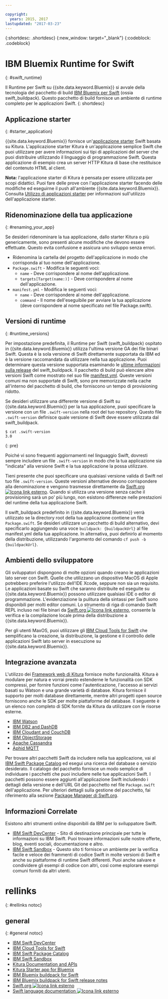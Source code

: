 ```yaml
---

copyright:
  years: 2015, 2017
lastupdated: "2017-03-23"
---
```


{:shortdesc: .shortdesc}
{:new_window: target="_blank"}
{:codeblock: .codeblock}

# IBM Bluemix Runtime for Swift
{: #swift_runtime}

Il Runtime per Swift su {{site.data.keyword.Bluemix}} si avvale della tecnologia del pacchetto di build [IBM Bluemix per Swift](https://github.com/IBM-Swift/swift-buildpack) (ossia swift_buildpack).
Questo pacchetto di build fornisce un ambiente di runtime completo per le applicazioni Swift.
{: shortdesc}

## Applicazione starter
{: #starter_application}

{{site.data.keyword.Bluemix}} fornisce un'[applicazione starter](https://github.com/IBM-Bluemix/Kitura-Starter) Swift basata su Kitura. L'applicazione starter Kitura è un'applicazione semplice Swift che puoi utilizzare per avere informazioni sui tipi di applicazioni del server che puoi distribuire utilizzando il linguaggio di programmazione Swift. Questa applicazione di esempio crea un server HTTP Kitura di base che restituisce del contenuto HTML al client.

**Nota:** l'applicazione starter di Kitura è pensata per essere utilizzata per scopi didattici. Puoi fare delle prove con l'applicazione starter facendo delle modifiche ed eseguirne il push all'ambiente {{site.data.keyword.Bluemix}}. Consulta [Utilizzo di applicazioni starter](../../cfapps/starter_app_usage.html) per informazioni sull'utilizzo dell'applicazione starter.

## Ridenominazione della tua applicazione
{: #renaming_your_app}

Se desideri ridenominare la tua applicazione, dallo starter Kitura o più genericamente, sono presenti alcune modifiche che devono essere effettuate. Questo evita confusione e assicura uno sviluppo senza errori.

- Ridenomina la cartella del progetto dell'applicazione in modo che corrisponda al tuo nome dell'applicazione.
- `Package.swift` - Modifica le seguenti voci:
    - `name` - Deve corrispondere al nome dell'applicazione.
    - `targets[Target(name:)]` - Deve corrispondere al nome dell'applicazione.
- `manifest.yml` - Modifica le seguenti voci:
    - `name` - Deve corrispondere al nome dell'applicazione.
    - `command` - Il nome dell'eseguibile per avviare la tua applicazione (deve corrispondere al nome specificato nel file Package.swift).

## Versioni di runtime
{: #runtime_versions}

Per impostazione predefinita, il Runtime per Swift (swift_buildpack) ospitato in {{site.data.keyword.Bluemix}} utilizza l'ultima versione GA dei file binari Swift. Questa è la sola versione di Swift direttamente supportata da IBM ed è la versione raccomandata da utilizzare nella tua applicazione. Puoi determinare questa versione supportata esaminando le [ultime informazioni sulla release](https://github.com/IBM-Swift/swift-buildpack/releases) del swift_buildpack. Il pacchetto di build può elencare altre versioni Swift come mostrato nel suo file [manifest.yml](https://github.com/IBM-Swift/swift-buildpack/blob/master/manifest.yml). Queste versioni comuni ma non supportate di Swift, sono pre memorizzate nella cache all'interno del pacchetto di build, che forniscono un tempo di provisioning ridotto.

Se desideri utilizzare una differente versione di Swift su {{site.data.keyword.Bluemix}} per la tua applicazione, puoi specificare la versione con un file `.swift-version` nella root del tuo repository. Questo file `.swift-version` definisce quale versione di Swift deve essere utilizzata dal swift_buildpack.

```
$ cat .swift-version
3.0
```
{: pre}

Poiché vi sono frequenti aggiornamenti nel linguaggio Swift, dovresti sempre includere un file `.swift-version` in modo che la tua applicazione sia "indicata" alla versione Swift e la tua applicazione la possa utilizzare.

Tieni presente che puoi specificare una qualsiasi versione valida di Swift nel tuo file `.swift-version`. Queste versioni alternative devono corrispondere alla denominazione e vengono trasmesse direttamente da [Swift.org ![Icona link esterno](../../icons/launch-glyph.svg "Icona link esterno")](https://swift.org/download/). Quando si utilizza una versione senza cache il provisioning sarà un po' più lungo, non esistono differenze nelle prestazioni del runtime della tua applicazione Swift.

Il swift_buildpack predefinito in {{site.data.keyword.Bluemix}} verrà utilizzato se la directory root della tua applicazione contiene un file `Package.swift`.  Se desideri utilizzare un pacchetto di build alternativo, devi specificarlo aggiungendo una voce `buildpack: {buildpackUrl}` al file manifest.yml della tua applicazione. In alternativa, puoi definirlo al momento della distribuzione, utilizzando l'argomento del comando `cf push -b {buildpackUrl}`.


## Ambienti dello sviluppatore

Gli sviluppatori dispongono di molte opzioni quando creano le applicazioni lato server con Swift. Quelle che utilizzano un dispositivo MacOS di Apple potrebbero preferire l'utilizzo dell'IDE Xcode, seppure non sia un requisito.  Le applicazioni basate su Swift che saranno distribuite ed eseguite su {{site.data.keyword.Bluemix}} possono utilizzare qualsiasi IDE o editor di programmazione.  L'evidenziazione la pulitura della sintassi per Swift sono disponibili per molti editor comuni. Lo strumento di riga di comando Swift REPL incluso nei file binari da [Swift.org ![Icona link esterno](../../icons/launch-glyph.svg "Icona link esterno")](https://swift.org/), consente la verifica e la compilazione locale prima della distribuzione a {{site.data.keyword.Bluemix}}.

Per gli utenti MaxOS, puoi utilizzare gli [IBM Cloud Tools for Swift](http://cloudtools.bluemix.net/) che semplificano la creazione, la distribuzione, la gestione e il controllo delle applicazioni Swift lato server in esecuzione su {{site.data.keyword.Bluemix}}.  


## Integrazione avanzata

L'utilizzo dei [Framework web di Kitura](http://ibm-swift.github.io/Kitura/) fornisce molte funzionalità. Kitura è modulare per natura e vorrai presto estenderne le funzionalità con SDK compressi, per fornire funzioni come l'autenticazione, l'accesso ai servizi basati su Watson e una grande varietà di database.  Kitura fornisce il supporto per molti database direttamente, mentre altri progetti open source forniscono anche le SDK per molte piattaforme del database. Il seguente è un elenco non completo di SDK fornite da Kitura da utilizzare con le risorse esterne.

- [IBM Watson](https://swiftpkgs.ng.bluemix.net/package/IBM-Swift/swift-watson-sdk)
- [IBM DB2 and DashDB](https://swiftpkgs.ng.bluemix.net/package/IBM-DTeam/swift-for-db2)
- [IBM Cloudant and CouchDB](https://swiftpkgs.ng.bluemix.net/package/cloudant/swift-cloudant)
- [IBM ObjectStorage](https://swiftpkgs.ng.bluemix.net/package/ibm-bluemix-mobile-services/bluemix-objectstorage-serversdk-swift)
- [Apache Cassandra](https://swiftpkgs.ng.bluemix.net/package/IBM-Swift/Kassandra)
- [Aphid MQTT](https://swiftpkgs.ng.bluemix.net/package/IBM-Swift/Aphid)

Per trovare altri pacchetti Swift da includere nella tua applicazione, vai al [IBM Swift Package Catalog](https://swiftpkgs.ng.bluemix.net/) ed esegui una ricerca del database o servizio desiderato. Il catalogo del pacchetto fornisce un modo semplice di individuare i pacchetti che puoi includere nelle tue applicazioni Swift. I pacchetti possono essere aggiunti all'applicazione Swift includendo i dettagli della versione e dell'URL Git del pacchetto nel file `Package.swift` dell'applicazione. Per ulteriori dettagli sulla gestione del pacchetto, fai riferimento alla sezione [Package Manager di Swift.org](https://swift.org/package-manager/).


## Informazioni Correlate

Esistono altri strumenti online disponibili da IBM per lo sviluppatore Swift.
- [IBM Swift DevCenter](https://developer.ibm.com/swift/) - Sito di destinazione principale per tutte le informazioni su IBM Swift. Puoi trovare informazioni sulle nostre offerte, blog, eventi sociali, documentazione e altro.
- [IBM Swift Sandbox](https://swiftlang.ng.bluemix.net/) - Questo sito ti fornisce un ambiente per la verifica facile e veloce dei frammenti di codice Swift in molte versioni di Swift e anche su piattaforme di runtime Swift differenti. Puoi anche salvare e condividere gli esempi di codice con altri, così come esplorare esempi comuni forniti da altri utenti.


# rellinks
{: #rellinks notoc}
## general
{: #general notoc}
* [IBM Swift DevCenter](https://developer.ibm.com/swift/)
* [IBM Cloud Tools for Swift](http://cloudtools.bluemix.net/)
* [IBM Swift Package Catalog](https://swiftpkgs.ng.bluemix.net/)
* [IBM Swift Sandbox](https://swiftlang.ng.bluemix.net/)
* [Kitura Documentation and APIs](http://ibm-swift.github.io/Kitura/)
* [Kitura Starter app for Bluemix](https://github.com/IBM-Bluemix/Kitura-Starter)
* [IBM Bluemix buildpack for Swift](https://github.com/IBM-Swift/swift-buildpack)
* [IBM Bluemix buildpack for Swift release notes](https://github.com/IBM-Swift/swift-buildpack/releases)
* [Swift.org ![Icona link esterno](../../icons/launch-glyph.svg "Icona link esterno")](https://swift.org/)
* [Swift language documentation ![Icona link esterno](../../icons/launch-glyph.svg "Icona link esterno")](https://swift.org/documentation)

